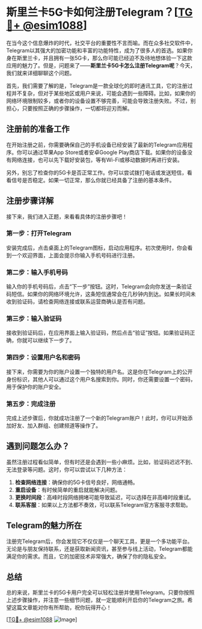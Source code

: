 # 斯里兰卡5G卡如何注册Telegram？[[TG💪+ @esim1088](https://t.me/s/esim1088)]

在当今这个信息爆炸的时代，社交平台的重要性不言而喻。而在众多社交软件中，Telegram以其强大的加密功能和丰富的功能特性，成为了很多人的首选。如果你身在斯里兰卡，并且拥有一张5G卡，那么你可能已经迫不及待地想体验一下这款应用的魅力了。但是，问题来了——**斯里兰卡5G卡怎么注册Telegram呢**？今天，我们就来详细聊聊这个问题。

首先，我们需要了解的是，Telegram是一款全球化的即时通讯工具，它的注册过程并不复杂，但对于某些地区或用户来说，可能会遇到一些障碍。比如，如果你的网络环境限制较多，或者你的设备设置不够完善，可能会导致注册失败。不过，别担心，只要按照正确的步骤操作，一切都将迎刃而解。

## 注册前的准备工作

在开始注册之前，你需要确保自己的手机设备已经安装了最新的Telegram应用程序。你可以通过苹果App Store或者安卓Google Play商店下载。如果你的设备没有网络连接，也可以先下载好安装包，等有Wi-Fi或移动数据时再进行安装。

另外，别忘了检查你的5G卡是否正常工作。你可以尝试拨打电话或发送短信，看看信号是否稳定。如果一切正常，那么你就已经具备了注册的基本条件。

## 注册步骤详解

接下来，我们进入正题，来看看具体的注册步骤吧！

### 第一步：打开Telegram

安装完成后，点击桌面上的Telegram图标，启动应用程序。初次使用时，你会看到一个欢迎界面，上面会提示你输入手机号码进行注册。

### 第二步：输入手机号码

输入你的手机号码后，点击“下一步”按钮。这时，Telegram会向你发送一条验证码短信。如果你的网络环境允许，这条短信通常会在几秒钟内到达。如果长时间未收到验证码，请检查网络连接或联系运营商确认是否有问题。

### 第三步：输入验证码

接收到验证码后，在应用界面上输入验证码，然后点击“验证”按钮。如果验证码正确，你就可以继续下一步了。

### 第四步：设置用户名和密码

接下来，你需要为你的账户设置一个独特的用户名。这是你在Telegram上的公开身份标识，其他人可以通过这个用户名搜索到你。同时，你还需要设置一个密码，用于保护你的账户安全。

### 第五步：完成注册

完成上述步骤后，你就成功注册了一个新的Telegram账户！此时，你可以开始添加好友、加入群组、创建频道等操作了。

## 遇到问题怎么办？

虽然注册过程看似简单，但有时还是会遇到一些小麻烦。比如，验证码迟迟不到、无法登录等问题。这时，你可以尝试以下几种方法：

1. **检查网络连接**：确保你的5G卡信号良好，网络通畅。
2. **重启设备**：有时候简单的重启就能解决问题。
3. **更换时间段**：高峰时段网络拥堵可能导致延迟，可以选择在非高峰时段重试。
4. **联系客服**：如果以上方法都不奏效，可以联系Telegram官方客服寻求帮助。

## Telegram的魅力所在

注册完Telegram后，你会发现它不仅仅是一个聊天工具，更是一个多功能平台。无论是与朋友保持联系，还是获取新闻资讯，甚至参与线上活动，Telegram都能满足你的需求。而且，它的加密技术非常强大，确保了你的隐私安全。

## 总结

总的来说，斯里兰卡的5G卡用户完全可以轻松注册并使用Telegram。只要你按照上述步骤操作，并注意一些细节问题，就一定能顺利开启你的Telegram之旅。希望这篇文章能对你有所帮助，祝你玩得开心！

[[TG💪+ @esim1088](https://t.me/s/esim1088) ![Image](https://i.postimg.cc/4NQfJmqS/Snipaste-2025-05-13-00-14-12.png)]